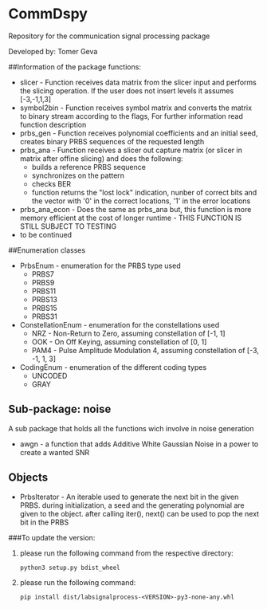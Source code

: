 # CommDspy
Repository for the communication signal processing package

Developed by: Tomer Geva

##Information of the package functions:
* slicer - Function receives data matrix from the slicer input and performs the slicing operation. If the user does not insert levels it assumes [-3,-1,1,3]
* symbol2bin - Function receives symbol matrix and converts the matrix to binary stream according to the flags, For further information read function description
* prbs_gen - Function receives polynomial coefficients and an initial seed, creates binary PRBS sequences of the requested length
* prbs_ana - Function receives a slicer out capture matrix (or slicer in matrix after offine slicing) and does the following:
  * builds a reference PRBS sequence
  * synchronizes on the pattern
  * checks BER
  * function returns the "lost lock" indication, nunber of correct bits and the vector with '0' in the correct locations, '1' in the error locations
* prbs_ana_econ - Does the same as prbs_ana but, this function is more memory efficient at the cost of longer runtime - THIS FUNCTION IS STILL SUBJECT TO TESTING
* to be continued

##Enumeration classes
* PrbsEnum - enumeration for the PRBS type used
  * PRBS7
  * PRBS9 
  * PRBS11
  * PRBS13
  * PRBS15
  * PRBS31
* ConstellationEnum - enumeration for the constellations used
  * NRZ - Non-Return to Zero, assuming constellation of [-1, 1]
  * OOK - On Off Keying, assuming constellation of [0, 1]
  * PAM4 - Pulse Amplitude Modulation 4, assuming constellation of [-3, -1, 1, 3]
* CodingEnum - enumeration of the different coding types
  * UNCODED
  * GRAY

## Sub-package: noise
A sub package that holds all the functions wich involve in noise generation
* awgn - a function that adds Additive White Gaussian Noise in a power to create a wanted SNR
## Objects
* PrbsIterator - An iterable used to generate the next bit in the given PRBS. during initialization, a seed and the generating polynomial are given to the object. after calling iter(), next() can be used to pop the next bit in the PRBS


###To update the version:
 1. please run the following command from the respective directory:
        
        python3 setup.py bdist_wheel

 2. please run the following command:

        pip install dist/labsignalprocess-<VERSION>-py3-none-any.whl 
